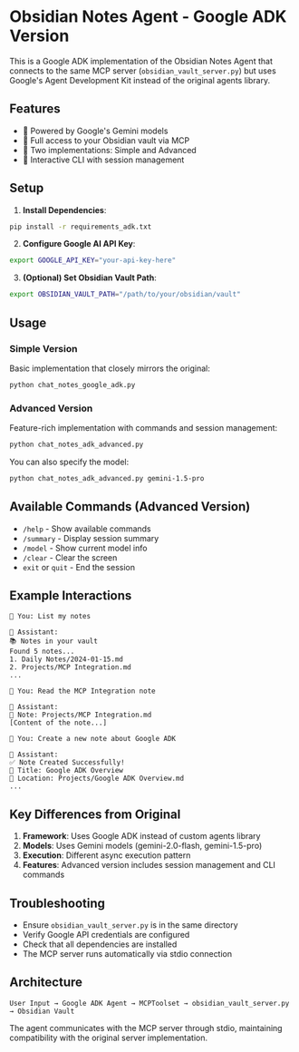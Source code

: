 # Obsidian Notes Agent - Google ADK Version

This is a Google ADK implementation of the Obsidian Notes Agent that connects to the same MCP server (`obsidian_vault_server.py`) but uses Google's Agent Development Kit instead of the original agents library.

## Features

- 🤖 Powered by Google's Gemini models
- 📝 Full access to your Obsidian vault via MCP
- 🔧 Two implementations: Simple and Advanced
- 💬 Interactive CLI with session management

## Setup

1. **Install Dependencies**:
```bash
pip install -r requirements_adk.txt
```

2. **Configure Google AI API Key**:
```bash
export GOOGLE_API_KEY="your-api-key-here"
```

3. **(Optional) Set Obsidian Vault Path**:
```bash
export OBSIDIAN_VAULT_PATH="/path/to/your/obsidian/vault"
```

## Usage

### Simple Version
Basic implementation that closely mirrors the original:

```bash
python chat_notes_google_adk.py
```

### Advanced Version
Feature-rich implementation with commands and session management:

```bash
python chat_notes_adk_advanced.py
```

You can also specify the model:
```bash
python chat_notes_adk_advanced.py gemini-1.5-pro
```

## Available Commands (Advanced Version)

- `/help` - Show available commands
- `/summary` - Display session summary
- `/model` - Show current model info
- `/clear` - Clear the screen
- `exit` or `quit` - End the session

## Example Interactions

```
💬 You: List my notes

🤖 Assistant:
📚 Notes in your vault
Found 5 notes...
1. Daily Notes/2024-01-15.md
2. Projects/MCP Integration.md
...

💬 You: Read the MCP Integration note

🤖 Assistant:
📝 Note: Projects/MCP Integration.md
[Content of the note...]

💬 You: Create a new note about Google ADK

🤖 Assistant:
✅ Note Created Successfully!
📝 Title: Google ADK Overview
📁 Location: Projects/Google ADK Overview.md
...
```

## Key Differences from Original

1. **Framework**: Uses Google ADK instead of custom agents library
2. **Models**: Uses Gemini models (gemini-2.0-flash, gemini-1.5-pro)
3. **Execution**: Different async execution pattern
4. **Features**: Advanced version includes session management and CLI commands

## Troubleshooting

- Ensure `obsidian_vault_server.py` is in the same directory
- Verify Google API credentials are configured
- Check that all dependencies are installed
- The MCP server runs automatically via stdio connection

## Architecture

```
User Input → Google ADK Agent → MCPToolset → obsidian_vault_server.py → Obsidian Vault
```

The agent communicates with the MCP server through stdio, maintaining compatibility with the original server implementation.